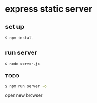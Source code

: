 # express static server

## set up

```sh
$ npm install
```

## run server

```sh
$ node server.js
```

### TODO

```sh
$ npm run server -o
```
open new browser
